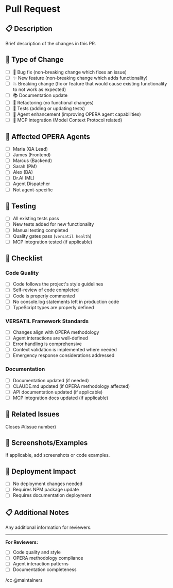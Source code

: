 # Pull Request

## 📋 Description

Brief description of the changes in this PR.

## 🎯 Type of Change

- [ ] 🐛 Bug fix (non-breaking change which fixes an issue)
- [ ] ✨ New feature (non-breaking change which adds functionality)
- [ ] 💥 Breaking change (fix or feature that would cause existing functionality to not work as expected)
- [ ] 📚 Documentation update
- [ ] 🔧 Refactoring (no functional changes)
- [ ] 🧪 Tests (adding or updating tests)
- [ ] 🤖 Agent enhancement (improving OPERA agent capabilities)
- [ ] 🔗 MCP integration (Model Context Protocol related)

## 🤖 Affected OPERA Agents

- [ ] Maria (QA Lead)
- [ ] James (Frontend)
- [ ] Marcus (Backend)
- [ ] Sarah (PM)
- [ ] Alex (BA)
- [ ] Dr.AI (ML)
- [ ] Agent Dispatcher
- [ ] Not agent-specific

## 🧪 Testing

- [ ] All existing tests pass
- [ ] New tests added for new functionality
- [ ] Manual testing completed
- [ ] Quality gates pass (`versatil health`)
- [ ] MCP integration tested (if applicable)

## 📝 Checklist

### Code Quality
- [ ] Code follows the project's style guidelines
- [ ] Self-review of code completed
- [ ] Code is properly commented
- [ ] No console.log statements left in production code
- [ ] TypeScript types are properly defined

### VERSATIL Framework Standards
- [ ] Changes align with OPERA methodology
- [ ] Agent interactions are well-defined
- [ ] Error handling is comprehensive
- [ ] Context validation is implemented where needed
- [ ] Emergency response considerations addressed

### Documentation
- [ ] Documentation updated (if needed)
- [ ] CLAUDE.md updated (if OPERA methodology affected)
- [ ] API documentation updated (if applicable)
- [ ] MCP integration docs updated (if applicable)

## 🔗 Related Issues

Closes #(issue number)

## 📸 Screenshots/Examples

If applicable, add screenshots or code examples.

## 🚀 Deployment Impact

- [ ] No deployment changes needed
- [ ] Requires NPM package update
- [ ] Requires documentation deployment

## 📋 Additional Notes

Any additional information for reviewers.

---

**For Reviewers:**
- [ ] Code quality and style
- [ ] OPERA methodology compliance
- [ ] Agent interaction patterns
- [ ] Documentation completeness

/cc @maintainers